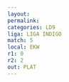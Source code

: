 ```yaml
---
layout: 
permalink: 
categories: LD9
liga: LIGA INDIGO
match: 5
local: EKW
r1: 0
r2: 2
out: PLAT
---
```

